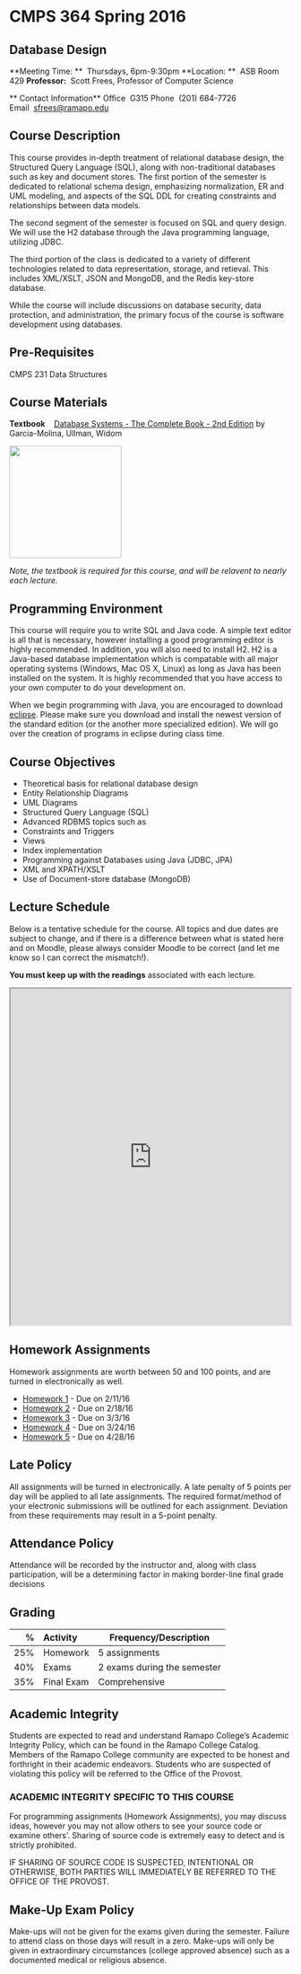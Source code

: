 # CMPS 364 Spring 2016
## Database Design

**Meeting Time:  **&nbsp;&nbsp;Thursdays, 6pm-9:30pm
**Location:  **&nbsp;&nbsp;ASB Room 429
**Professor:**&nbsp;&nbsp;Scott Frees, Professor of Computer Science

** Contact Information**
Office&nbsp;&nbsp;G315
Phone&nbsp;&nbsp;(201) 684-7726
Email&nbsp;&nbsp;[sfrees@ramapo.edu](mailto:sfrees@ramapo.edu)

## Course Description
This course provides in-depth treatment of relational database design, the Structured Query Language (SQL), along with non-traditional databases such as key and document stores.
The first portion of the semester is dedicated to relational schema design, emphasizing normalization, ER and UML modeling, and aspects of the SQL DDL for creating constraints and relationships between data models.

The second segment of the semester is focused on SQL and query design. We will use the H2 database through the Java programming language, utilizing JDBC.

The third portion of the class is dedicated to a variety of different technologies related to data representation, storage, and retieval. This includes XML/XSLT, JSON and MongoDB, and the Redis key-store database.

While the course will include discussions on database security, data protection, and administration, the primary focus of the course is software development using databases.

## Pre-Requisites
CMPS 231 Data Structures

## Course Materials
**Textbook** &nbsp;&nbsp; [Database Systems - The Complete Book - 2nd Edition](http://www.amazon.com/Database-Systems-Complete-Book-Edition/dp/0131873253) by Garcia-Molina, Ullman, Widom

<img src='http://ecx.images-amazon.com/images/I/51JtltOJPVL.jpg' width="200"/>

*Note, the textbook is required for this course, and will be relavent to nearly each lecture.*

## Programming Environment
This course will require you to write SQL and Java code. A simple text editor is all that is necessary, however installing a good programming editor is highly recommended. In addition, you will also need to install H2. H2 is a Java-based database implementation which is compatable with all major operating systems (Windows, Mac OS X, Linux) as long as Java has been installed on the system.  It is highly recommended that you have access to your own computer to do your development on.

When we begin programming with Java, you are encouraged to download [eclipse](http://www.eclipse.org/downloads/). Please make sure you download and install the newest version of the standard edition (or the another more specialized edition). We will go over the creation of programs in eclipse during class time.

## Course Objectives
* Theoretical basis for relational database design
* Entity Relationship Diagrams
* UML Diagrams
* Structured Query Language (SQL)
* Advanced RDBMS topics such as
* Constraints and Triggers
* Views
* Index implementation
* Programming against Databases using Java (JDBC, JPA)
* XML and XPATH/XSLT
* Use of Document-store database (MongoDB)

## Lecture Schedule
Below is a tentative schedule for the course.  All topics and due dates are subject to change, and if there is a difference between what is stated here and on Moodle, please always consider Moodle to be correct (and let me know so I can correct the mismatch!).

**You must keep up with the readings** associated with each lecture.  

<div style="margin:0px;padding:0px;overflow:hidden">
    <iframe src="https://docs.google.com/spreadsheets/d/1INFMKQnf2_poA-_NuaxRwn8WM-_seUl1HjlC25SlXn8/pubhtml?gid=0&amp;single=true&amp;widget=true&amp;headers=false" style="overflow:hidden;overflow-x:hidden;overflow-y:hidden;height:600px;width:100%;" height="100%" width="100%"></iframe>
</div>

## Homework Assignments
Homework assignments are worth between 50 and 100 points, and are turned in electronically as well.  

* [Homework 1](hw/hw1.html)  - Due on 2/11/16
* [Homework 2](hw/hw2.html)  - Due on 2/18/16
* [Homework 3](hw/hw3.html)  - Due on 3/3/16
* [Homework 4](hw/hw4.html)  - Due on 3/24/16
* [Homework 5](hw/hw5.pdf)  - Due on 4/28/16

## Late Policy
All assignments will be turned in electronically.  A late penalty of 5 points per day will be applied to all late assignments.  The required format/method of your electronic submissions will be outlined for each assignment.  Deviation from these requirements may result in a 5-point penalty.  

## Attendance Policy
Attendance will be recorded by the instructor and, along with class participation, will be a determining factor in making border-line final grade decisions

## Grading

| % | Activity | Frequency/Description
|------------------:|:---------------|-------
|25%|Homework | 5 assignments
|40%|Exams | 2 exams during the semester
|35%|Final Exam | Comprehensive

## Academic Integrity
Students are expected to read and understand Ramapo College’s Academic Integrity Policy, which can be found in the Ramapo College Catalog.  Members of the Ramapo College community are expected to be honest and forthright in their academic endeavors.  Students who are suspected of violating this policy will be referred to the Office of the Provost.

### ACADEMIC INTEGRITY SPECIFIC TO THIS COURSE  
For programming assignments (Homework Assignments), you may discuss ideas, however you may not allow others to see your source code or examine others’.  Sharing of source code is extremely easy to detect and is strictly prohibited.  

IF SHARING OF SOURCE CODE IS SUSPECTED, INTENTIONAL OR OTHERWISE, BOTH PARTIES WILL IMMEDIATELY BE REFERRED TO THE OFFICE OF THE PROVOST.

## Make-Up Exam Policy
Make-ups will not be given for the exams given during the semester.  Failure to attend class on those days will result in a zero.  Make-ups will only be given in extraordinary circumstances (college approved absence) such as a documented medical or religious absence.
